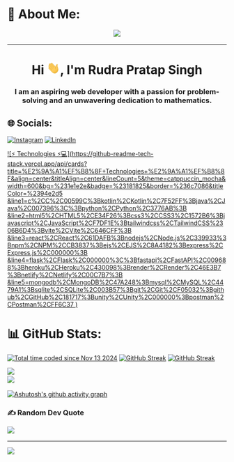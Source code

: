 # 💫 About Me:
 <p align="center">
  <img src="https://github.com/thompsonemerson/thompsonemerson/raw/master/cover-thompson.png" height="200">
</p>
<hr>
<h1 align="center">Hi <img src="https://raw.githubusercontent.com/ABSphreak/ABSphreak/master/gifs/Hi.gif" width="30px">, I'm Rudra Pratap Singh</h1>
<h3 align="center">I am an aspiring web developer with a passion for problem-solving and an unwavering dedication to mathematics.</h3>


## 🌐 Socials:
[![Instagram](https://img.shields.io/badge/Instagram-%23E4405F.svg?logo=Instagram&logoColor=white)](https://instagram.com/_lord_rudra_) [![LinkedIn](https://img.shields.io/badge/LinkedIn-%230077B5.svg?logo=linkedin&logoColor=white)](https://linkedin.com/in/rudra-pratap-singh-3b354b272) 

[![⚡️ Technologies ⚡️💻](https://github-readme-tech-stack.vercel.app/api/cards?title=%E2%9A%A1%EF%B8%8F+Technologies+%E2%9A%A1%EF%B8%8F&align=center&titleAlign=center&lineCount=5&theme=catppuccin_mocha&width=600&bg=%231e1e2e&badge=%23181825&border=%236c7086&titleColor=%2394e2d5
&line1=c%2CC%2C00599C%3Bkotlin%2CKotlin%2C7F52FF%3Bjava%2CJava%2C007396%3C%3Bpython%2CPython%2C3776AB%3B
&line2=html5%2CHTML5%2CE34F26%3Bcss3%2CCSS3%2C1572B6%3Bjavascript%2CJavaScript%2CF7DF1E%3Btailwindcss%2CTailwindCSS%2306B6D4%3Bvite%2CVite%2C646CFF%3B
&line3=react%2CReact%2C61DAFB%3Bnodejs%2CNode.js%2C339933%3Bnpm%2CNPM%2CCB3837%3Bejs%2CEJS%2C8A4182%3Bexpress%2CExpress.js%2C000000%3B
&line4=flask%2CFlask%2C000000%3C%3Bfastapi%2CFastAPI%2C009688%3Bheroku%2CHeroku%2C430098%3Brender%2CRender%2C46E3B7%3Bnetlify%2CNetlify%2C00C7B7%3B
&line5=mongodb%2CMongoDB%2C47A248%3Bmysql%2CMySQL%2C4479A1%3Bsqlite%2CSQLite%2C003B57%3Bgit%2CGit%2CF05032%3Bgithub%2CGitHub%2C181717%3Bunity%2CUnity%2C000000%3Bpostman%2CPostman%2CFF6C37
)](#)


# 📊 GitHub Stats:

<a href="https://wakatime.com/@3778b33f-5df4-47cb-8ba7-3810a6960f59"><img src="https://wakatime.com/badge/user/3778b33f-5df4-47cb-8ba7-3810a6960f59.svg" alt="Total time coded since Nov 13 2024" /></a>
[![GitHub Streak](https://streak-stats.demolab.com?user=lord-rudra0)](https://git.io/streak-stats)
<a href="https://git.io/streak-stats"><img src="https://streak-stats.demolab.com?user=lord-rudra0" alt="GitHub Streak" /></a>

![](https://github-readme-stats.vercel.app/api?username=lord-rudra0&theme=dark&hide_border=false&include_all_commits=false&count_private=true)<br/>
![](https://github-readme-streak-stats.herokuapp.com/?user=lord-rudra0&theme=dark&hide_border=false)<br/>

[![Ashutosh's github activity graph](https://github-readme-activity-graph.vercel.app/graph?username=lord-rudra0&bg_color=ffcfe9&color=9e4c98&line=9e4c98&point=403d3d&area=true&hide_border=true)](https://github.com/ashutosh00710/github-readme-activity-graph)
### ✍️ Random Dev Quote
![](https://quotes-github-readme.vercel.app/api?type=horizontal&theme=radical)

---
[![](https://visitcount.itsvg.in/api?id=lord-rudra0&icon=0&color=0)](https://visitcount.itsvg.in)


